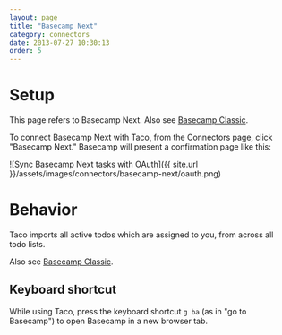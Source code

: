 ```yaml
---
layout: page
title: "Basecamp Next"
category: connectors
date: 2013-07-27 10:30:13
order: 5
---
```


# Setup

This page refers to Basecamp Next. Also see [Basecamp Classic](basecamp.html).

To connect Basecamp Next with Taco, from the Connectors page, click
"Basecamp Next." Basecamp will present a confirmation page like this:

![Sync Basecamp Next tasks with OAuth]({{ site.url }}/assets/images/connectors/basecamp-next/oauth.png)


# Behavior

Taco imports all active todos which are assigned to you, from across all
todo lists.

Also see [Basecamp Classic](basecamp.html).

## Keyboard shortcut

While using Taco, press the keyboard shortcut `g ba` (as in "go to
Basecamp") to open Basecamp in a new browser tab.
